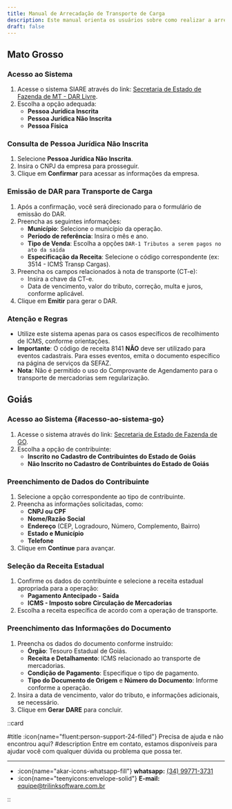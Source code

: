 ```yaml
---
title: Manual de Arrecadação de Transporte de Carga
description: Este manual orienta os usuários sobre como realizar a arrecadação de tributos relacionados ao transporte de cargas nos estados de Mato Grosso e Goiás, utilizando seus respectivos sistemas de arrecadação.
draft: false
---
```


## Mato Grosso

### Acesso ao Sistema 
1. Acesse o sistema SIARE através do link: [Secretaria de Estado de Fazenda de MT - DAR Livre](https://www.sefaz.mt.gov.br/arrecadacao/darlivre/menudarlivre).
2. Escolha a opção adequada:
   - **Pessoa Jurídica Inscrita**
   - **Pessoa Jurídica Não Inscrita**
   - **Pessoa Física**

### Consulta de Pessoa Jurídica Não Inscrita
1. Selecione **Pessoa Jurídica Não Inscrita**.
2. Insira o CNPJ da empresa para prosseguir.
3. Clique em **Confirmar** para acessar as informações da empresa.

### Emissão de DAR para Transporte de Carga
1. Após a confirmação, você será direcionado para o formulário de emissão do DAR.
2. Preencha as seguintes informações:
   - **Município**: Selecione o município da operação.
   - **Período de referência**: Insira o mês e ano.
   - **Tipo de Venda**: Escolha a opções `DAR-1 Tributos a serem pagos no ato da saída`
   - **Especificação da Receita**: Selecione o código correspondente (ex: 3514 - ICMS Transp Cargas).
3. Preencha os campos relacionados à nota de transporte (CT-e):
   - Insira a chave da CT-e.
   - Data de vencimento, valor do tributo, correção, multa e juros, conforme aplicável.
4. Clique em **Emitir** para gerar o DAR.

### Atenção e Regras
- Utilize este sistema apenas para os casos específicos de recolhimento de ICMS, conforme orientações.
- **Importante**: O código de receita 8141 **NÃO** deve ser utilizado para eventos cadastrais. Para esses eventos, emita o documento específico na página de serviços da SEFAZ.
- **Nota**: Não é permitido o uso do Comprovante de Agendamento para o transporte de mercadorias sem regularização.

## Goiás

### Acesso ao Sistema {#acesso-ao-sistema-go}
1. Acesse o sistema através do link: [Secretaria de Estado de Fazenda de GO](https://arr.economia.go.gov.br/arr-www/view/emissaoDARE.jsf;jsessionid=hLabzRrMeUTwBnbiYvS6x5WMs8SFRu3P3GkwMbhE.jbprodeap13:eap04?url=YUZDQNPBAJRC1CHBKT75GJCCC4TDI4NW0F937FAFTCVK6GHDAGBUP202_62_703_DLQGJEQUUX_ORUOSEGXIWTV%2BPV91P7BYI1ZFPXWBITPRZSIX94KDLUK).
2. Escolha a opção de contribuinte:
   - **Inscrito no Cadastro de Contribuintes do Estado de Goiás**
   - **Não Inscrito no Cadastro de Contribuintes do Estado de Goiás**

### Preenchimento de Dados do Contribuinte
1. Selecione a opção correspondente ao tipo de contribuinte.
2. Preencha as informações solicitadas, como:
   - **CNPJ ou CPF**
   - **Nome/Razão Social**
   - **Endereço** (CEP, Logradouro, Número, Complemento, Bairro)
   - **Estado e Município**
   - **Telefone**
3. Clique em **Continue** para avançar.

### Seleção da Receita Estadual
1. Confirme os dados do contribuinte e selecione a receita estadual apropriada para a operação:
   - **Pagamento Antecipado - Saída**
   - **ICMS - Imposto sobre Circulação de Mercadorias**
2. Escolha a receita específica de acordo com a operação de transporte.

### Preenchimento das Informações do Documento
1. Preencha os dados do documento conforme instruído:
   - **Órgão**: Tesouro Estadual de Goiás.
   - **Receita e Detalhamento**: ICMS relacionado ao transporte de mercadorias.
   - **Condição de Pagamento**: Especifique o tipo de pagamento.
   - **Tipo do Documento de Origem** e **Número do Documento**: Informe conforme a operação.
2. Insira a data de vencimento, valor do tributo, e informações adicionais, se necessário.
3. Clique em **Gerar DARE** para concluir.

::card

#title
:icon{name="fluent:person-support-24-filled"} Precisa de ajuda e não encontrou aqui?
#description
Entre em contato, estamos disponíveis para ajudar você com qualquer dúvida ou problema que possa ter.

---

- :icon{name="akar-icons-whatsapp-fill"} **whatsapp:** [(34) 99771-3731](https://wa.me/trilinksoftware)
- :icon{name="teenyicons:envelope-solid"} **E-mail:** [equipe@trilinksoftware.com.br](mailto:equipe@trilinksoftware.com.br)

::
